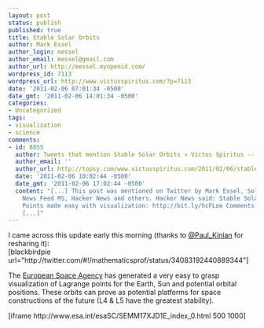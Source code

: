 ```yaml
---
layout: post
status: publish
published: true
title: Stable Solar Orbits
author: Mark Essel
author_login: messel
author_email: messel@gmail.com
author_url: http://messel.myopenid.com/
wordpress_id: 7113
wordpress_url: http://www.victusspiritus.com/?p=7113
date: '2011-02-06 07:01:34 -0500'
date_gmt: '2011-02-06 14:01:34 -0500'
categories:
- Uncategorized
tags:
- visualization
- science
comments:
- id: 8855
  author: Tweets that mention Stable Solar Orbits » Victus Spiritus -- Topsy.com
  author_email: ''
  author_url: http://topsy.com/www.victusspiritus.com/2011/02/06/stable-solar-orbits/?utm_source=pingback&amp;utm_campaign=L2
  date: '2011-02-06 10:02:44 -0500'
  date_gmt: '2011-02-06 17:02:44 -0500'
  content: "[...] This post was mentioned on Twitter by Mark Essel, Solar, chris,
    News Feed MS, Hacker News and others. Hacker News said: Stable Solar Orbits, Lagrange
    Points made easy with visualization: http://bit.ly/hcFLoe Comments: http://bit.ly/hQZdiu
    [...]"
---
```

<p>I came across this update early this morning (thanks to <a href="http://twitter.com/Paul_Kinlan">@Paul_Kinlan</a> for resharing it):<br />
[blackbirdpie url="http://twitter.com/#!/mathematicsprof/status/34083192440889344"]</p>
<p>The <a href="http://www.esa.int/esaSC/SEMM17XJD1E_index_0.html">European Space Agency</a> has generated a very easy to grasp visualization of Lagrange points for the Earth, Sun and potential orbital positions. These orbits can prove as potential platforms for space constructions of the future (L4 & L5 have the greatest stability).</p>
<p>[iframe http://www.esa.int/esaSC/SEMM17XJD1E_index_0.html 500 1000]</p>
